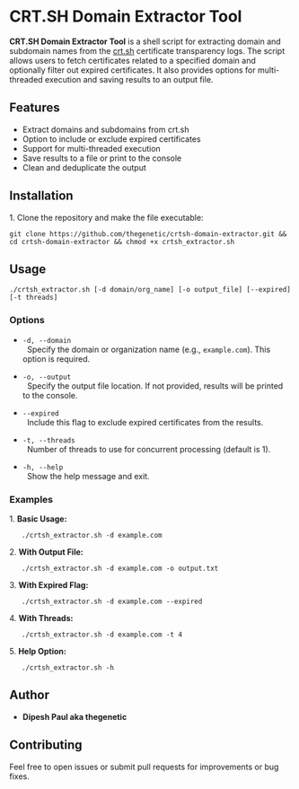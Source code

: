 # CRT.SH Domain Extractor Tool

**CRT.SH Domain Extractor Tool** is a shell script for extracting domain and subdomain names from the [crt.sh](https://crt.sh) certificate transparency logs. The script allows users to fetch certificates related to a specified domain and optionally filter out expired certificates. It also provides options for multi-threaded execution and saving results to an output file.

## Features

- Extract domains and subdomains from crt.sh
- Option to include or exclude expired certificates
- Support for multi-threaded execution
- Save results to a file or print to the console
- Clean and deduplicate the output

## Installation

1\. Clone the repository and make the file executable:
```bash\
git clone https://github.com/thegenetic/crtsh-domain-extractor.git && cd crtsh-domain-extractor && chmod +x crtsh_extractor.sh
```

## Usage

```bash\
./crtsh_extractor.sh [-d domain/org_name] [-o output_file] [--expired] [-t threads]
```

### Options

- `-d, --domain`\
  Specify the domain or organization name (e.g., `example.com`). This option is required.

- `-o, --output`\
  Specify the output file location. If not provided, results will be printed to the console.

- `--expired`\
  Include this flag to exclude expired certificates from the results.

- `-t, --threads`\
  Number of threads to use for concurrent processing (default is 1).

- `-h, --help`\
  Show the help message and exit.

### Examples

1\. **Basic Usage:**
```bash\
   ./crtsh_extractor.sh -d example.com
```

2\. **With Output File:**
```bash\
   ./crtsh_extractor.sh -d example.com -o output.txt
```

3\. **With Expired Flag:**
```bash\
   ./crtsh_extractor.sh -d example.com --expired
```

4\. **With Threads:**
```bash\
   ./crtsh_extractor.sh -d example.com -t 4
```

5\. **Help Option:**
```bash\
   ./crtsh_extractor.sh -h
```

## Author

- **Dipesh Paul aka thegenetic**

## Contributing

Feel free to open issues or submit pull requests for improvements or bug fixes.
